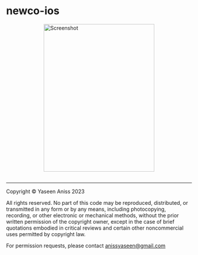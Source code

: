 # newco-ios

<img src="https://github.com/yass8n/newco-ios/blob/master/Newco-poster.png" alt="Screenshot" title="Screenshot" style="display:block; margin: 10px auto 30px auto; width: 300px; height: 400px;" class="center">

_____
Copyright © Yaseen Aniss 2023

All rights reserved. No part of this code may be reproduced, distributed, or transmitted in any form or by any means, including photocopying, recording, or other electronic or mechanical methods, without the prior written permission of the copyright owner, except in the case of brief quotations embodied in critical reviews and certain other noncommercial uses permitted by copyright law.

For permission requests, please contact anissyaseen@gmail.com
